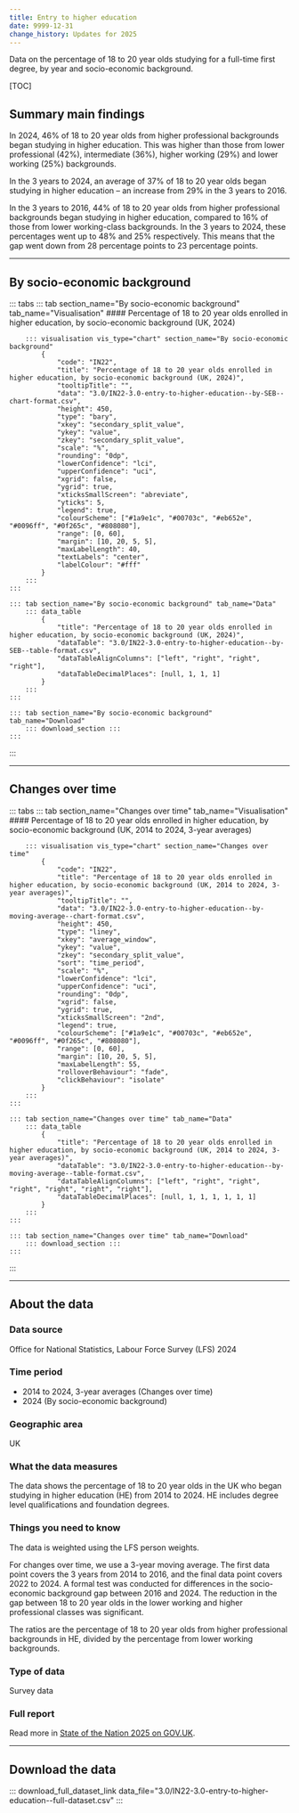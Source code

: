 ```yaml
---
title: Entry to higher education
date: 9999-12-31
change_history: Updates for 2025
---
```


Data on the percentage of 18 to 20 year olds studying for a full-time first degree, by year and socio-economic background.

[TOC]

## Summary main findings

In 2024, 46% of 18 to 20 year olds from higher professional backgrounds began studying in higher education. This was higher than those from lower professional (42%), intermediate (36%), higher working (29%) and lower working (25%) backgrounds.

In the 3 years to 2024, an average of 37% of 18 to 20 year olds began studying in higher education – an increase from 29% in the 3 years to 2016.

In the 3 years to 2016, 44% of 18 to 20 year olds from higher professional backgrounds began studying in higher education, compared to 16% of those from lower working-class backgrounds. In the 3 years to 2024, these percentages went up to 48% and 25% respectively. This means that the gap went down from 28 percentage points to 23 percentage points. 

---

## By socio-economic background

::: tabs
    ::: tab section_name="By socio-economic background" tab_name="Visualisation"
        #### Percentage of 18 to 20 year olds enrolled in higher education, by socio-economic background (UK, 2024)

        ::: visualisation vis_type="chart" section_name="By socio-economic background"
            {
                "code": "IN22",
                "title": "Percentage of 18 to 20 year olds enrolled in higher education, by socio-economic background (UK, 2024)",
                "tooltipTitle": "",
                "data": "3.0/IN22-3.0-entry-to-higher-education--by-SEB--chart-format.csv",
                "height": 450,
                "type": "bary",
                "xkey": "secondary_split_value",
                "ykey": "value",
                "zkey": "secondary_split_value",
                "scale": "%",
                "rounding": "0dp",
                "lowerConfidence": "lci",
                "upperConfidence": "uci",
                "xgrid": false,
                "ygrid": true,
                "xticksSmallScreen": "abreviate",
                "yticks": 5,
                "legend": true,
                "colourScheme": ["#1a9e1c", "#00703c", "#eb652e", "#0096ff", "#0f265c", "#808080"],
                "range": [0, 60],
                "margin": [10, 20, 5, 5],
                "maxLabelLength": 40,
                "textLabels": "center",
                "labelColour": "#fff"
            }
        :::
    :::

    ::: tab section_name="By socio-economic background" tab_name="Data"
        ::: data_table
            {
                "title": "Percentage of 18 to 20 year olds enrolled in higher education, by socio-economic background (UK, 2024)",
                "dataTable": "3.0/IN22-3.0-entry-to-higher-education--by-SEB--table-format.csv",
                "dataTableAlignColumns": ["left", "right", "right", "right"],
                "dataTableDecimalPlaces": [null, 1, 1, 1]
            }
        :::
    :::

    ::: tab section_name="By socio-economic background" tab_name="Download"
        ::: download_section :::
    :::
:::

---

## Changes over time

::: tabs
    ::: tab section_name="Changes over time" tab_name="Visualisation"
        #### Percentage of 18 to 20 year olds enrolled in higher education, by socio-economic background (UK, 2014 to 2024, 3-year averages)

        ::: visualisation vis_type="chart" section_name="Changes over time"
            {
                "code": "IN22",
                "title": "Percentage of 18 to 20 year olds enrolled in higher education, by socio-economic background (UK, 2014 to 2024, 3-year averages)",
                "tooltipTitle": "",
                "data": "3.0/IN22-3.0-entry-to-higher-education--by-moving-average--chart-format.csv",
                "height": 450,
                "type": "liney",
                "xkey": "average_window",
                "ykey": "value",
                "zkey": "secondary_split_value",
                "sort": "time_period",
                "scale": "%",
                "lowerConfidence": "lci",
                "upperConfidence": "uci",
                "rounding": "0dp",
                "xgrid": false,
                "ygrid": true,
                "xticksSmallScreen": "2nd",
                "legend": true,
                "colourScheme": ["#1a9e1c", "#00703c", "#eb652e", "#0096ff", "#0f265c", "#808080"],
                "range": [0, 60],
                "margin": [10, 20, 5, 5],
                "maxLabelLength": 55,
                "rolloverBehaviour": "fade",
                "clickBehaviour": "isolate"
            }
        :::
    :::

    ::: tab section_name="Changes over time" tab_name="Data"
        ::: data_table
            {
                "title": "Percentage of 18 to 20 year olds enrolled in higher education, by socio-economic background (UK, 2014 to 2024, 3-year averages)",
                "dataTable": "3.0/IN22-3.0-entry-to-higher-education--by-moving-average--table-format.csv",
                "dataTableAlignColumns": ["left", "right", "right", "right", "right", "right", "right"],
                "dataTableDecimalPlaces": [null, 1, 1, 1, 1, 1, 1]
            }
        :::
    :::

    ::: tab section_name="Changes over time" tab_name="Download"
        ::: download_section :::
    :::
:::

---

## About the data

### Data source
Office for National Statistics, Labour Force Survey (LFS) 2024

### Time period
* 2014 to 2024, 3-year averages (Changes over time)
* 2024 (By socio-economic background)

### Geographic area
UK

### What the data measures
The data shows the percentage of 18 to 20 year olds in the UK who began studying in higher education (HE) from 2014 to 2024. HE includes degree level qualifications and foundation degrees.

### Things you need to know
The data is weighted using the LFS person weights. 

For changes over time, we use a 3-year moving average. The first data point covers the 3 years from 2014 to 2016, and the final data point covers 2022 to 2024. A formal test was conducted for differences in the socio-economic background gap between 2016 and 2024. The reduction in the gap between 18 to 20 year olds in the lower working and higher professional classes was significant.

The ratios are the percentage of 18 to 20 year olds from higher professional backgrounds in HE, divided by the percentage from lower working backgrounds.

### Type of data
Survey data

### Full report
Read more in [State of the Nation 2025 on GOV.UK]().

---

## Download the data

::: download_full_dataset_link data_file="3.0/IN22-3.0-entry-to-higher-education--full-dataset.csv" :::
